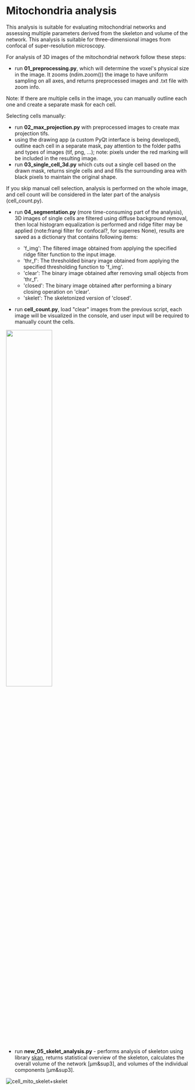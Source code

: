 # Mitochondria analysis


This analysis is suitable for evaluating mitochondrial networks and assessing multiple parameters derived from the skeleton and volume of the network. This analysis is suitable for three-dimensional images from confocal of super-resolution microscopy.

For analysis of 3D images of the mitochondrial network follow these steps:
- run **01_preprocessing.py**, which will determine the voxel's physical size in the image. It zooms (ndim.zoom()) the image to have uniform sampling on all axes, and returns preprocessed images and .txt file with zoom info.

Note: If there are multiple cells in the image, you can manually outline each one and create a separate mask for each cell.

Selecting cells manually:
- run **02_max_projection.py** with preprocessed images to create max projection tifs.
- using the drawing app (a custom PyQt interface is being developed), outline each cell in a separate mask, pay attention to the folder paths and types of images (tif, png, ...); note: pixels under the red marking will be included in the resulting image.
- run **03_single_cell_3d.py** which cuts out a single cell based on the drawn mask, returns single cells and and fills the surrounding area with black pixels to maintain the original shape. 

If you skip manual cell selection, analysis is performed on the whole image, and cell count will be considered in the later part of the analysis (cell_count.py).

- run **04_segmentation.py** (more time-consuming part of the analysis), 3D images of single cells are filtered using diffuse background removal, then local histogram equalization is performed and ridge filter may be applied (note:frangi filter for confocal?, for superres None), results are saved as a dictionary that contains following items:
    - 'f_img': The filtered image obtained from applying the specified ridge filter function to the input image.
    - 'thr_f': The thresholded binary image obtained from applying the specified thresholding function to 'f_img'.
    - 'clear': The binary image obtained after removing small objects from 'thr_f'.
    - 'closed': The binary image obtained after performing a binary closing operation on 'clear'.
    - 'skelet': The skeletonized version of 'closed'.

- run **cell_count.py**, load "clear" images from the previous script, each  image will be visualized in the console, and user input will be required to manually count the cells.


<img src="https://github.com/EmaHuscavova/mitochondria/assets/125351151/de6df370-23d1-489e-80ab-6c59dfa814a0" width=50% height=50%>

- run **new_05_skelet_analysis.py** - performs analysis of skeleton using library [skan](https://skeleton-analysis.org/stable/), returns statistical overview of the skeleton, calculates the overall volume of the network [&micro;m&sup3], and volumes of the individual components [&micro;m&sup3].

![cell_mito_skelet+skelet](https://github.com/EmaHuscavova/mitochondria/assets/125351151/e05fc585-e529-4b41-bc28-069bcafc3082)



